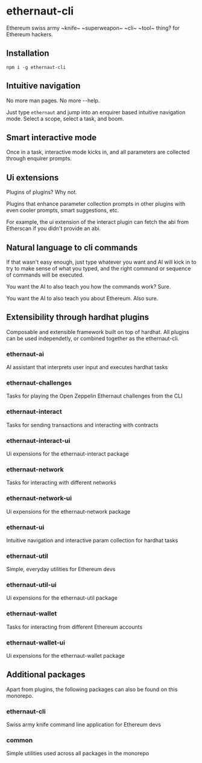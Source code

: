 # ethernaut-cli

Ethereum swiss army ~knife~ ~superweapon~ ~cli~ ~tool~ thing?
for Ethereum hackers.

## Installation

`npm i -g ethernaut-cli`

## Intuitive navigation

No more man pages. No more --help.

Just type `ethernaut` and jump into an enquirer based intuitive navigation mode. Select a scope, select a task, and boom.

## Smart interactive mode

Once in a task, interactive mode kicks in, and all parameters are collected through enquirer prompts.

## Ui extensions

Plugins of plugins? Why not.

Plugins that enhance parameter collection prompts in other plugins with even cooler prompts, smart suggestions, etc.

For example, the ui extension of the interact plugin can fetch the abi from Etherscan if you didn't provide an abi.

## Natural language to cli commands

If that wasn't easy enough, just type whatever you want and AI will kick in to try to make sense of what you typed, and the right command or sequence of commands will be executed.

You want the AI to also teach you how the commands work? Sure.

You want the AI to also teach you about Ethereum. Also sure.

## Extensibility through hardhat plugins

Composable and extensible framework built on top of hardhat. All plugins can be used independetly, or combined together as the ethernaut-cli.

### ethernaut-ai

AI assistant that interprets user input and executes hardhat tasks

### ethernaut-challenges

Tasks for playing the Open Zeppelin Ethernaut challenges from the CLI

### ethernaut-interact

Tasks for sending transactions and interacting with contracts

### ethernaut-interact-ui

Ui expensions for the ethernaut-interact package

### ethernaut-network

Tasks for interacting with different networks

### ethernaut-network-ui

Ui expensions for the ethernaut-network package

### ethernaut-ui

Intuitive navigation and interactive param collection for hardhat tasks

### ethernaut-util

Simple, everyday utilities for Ethereum devs

### ethernaut-util-ui

Ui expensions for the ethernaut-util package

### ethernaut-wallet

Tasks for interacting from different Ethereum accounts

### ethernaut-wallet-ui

Ui expensions for the ethernaut-wallet package

## Additional packages

Apart from plugins, the following packages can also be found on this monorepo.

### ethernaut-cli

Swiss army knife command line application for Ethereum devs

### common

Simple utilities used across all packages in the monorepo
